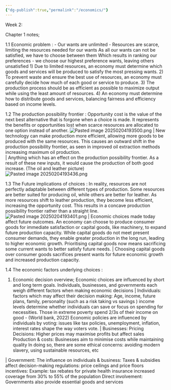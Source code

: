 ```yaml
---
{"dg-publish":true,"permalink":"/economics/"}
---
```






Week 2: 

Chapter 1 notes; 

1.1
Economic problem :
	- Our wants are unlimited 
	- Resources are scarce, limiting the resources needed for our wants 
	As all our wants can not be satisfied, we have to choose between them 
	Which results in ranking our preferences - we choose our highest preference wants, leaving others unsatisfied
	1)  Due to limited resources, an economy must determine which goods and services will be produced to satisfy the most pressing wants. 
	2) To prevent waste and ensure the best use of resources, an economy must carefully decide how much of each good or service to produce. 
	3) The production process should be as efficient as possible to maximize output while using the least amount of resources. 
	4) An economy must determine how to distribute goods and services, balancing fairness and efficiency based on income levels.


1.2
The production possibility frontier :
	Opportunity cost is the value of the next best alternative that is forgone when a choice is made. It represents the benefits or opportunities lost when scarce resources are allocated to one option instead of another.
	![Pasted image 20250204193500.png](/img/user/Pasted%20image%2020250204193500.png) 
|
	New technology can make production more efficient, allowing more goods to be produced with the same resources. This causes an outward shift in the production possibility frontier, as seen in improved oil extraction methods increasing maximum oil production.	
|
	Anything which has an effect on the production possibility frontier. As a result of these new inputs, it would cause the production of both good increase. (The oil and leather picture) ![Pasted image 20250204193436.png](/img/user/Pasted%20image%2020250204193436.png) 


1.3
The Future implications of choices :
	In reality, resources are not perfectly adaptable between different types of production. Some resources are better suited for producing oil, while others are better for leather. As more resources shift to leather production, they become less efficient, increasing the opportunity cost. This results in a concave production possibility frontier rather than a straight line.
	![Pasted image 20250204193401.png](/img/user/Pasted%20image%2020250204193401.png)
|
	Economic choices made today affect future outcomes. An economy can choose to produce consumer goods for immediate satisfaction or capital goods, like machinery, to expand future production capacity. While capital goods do not meet present consumer demands, they enable greater production in the long run, leading to higher economic growth. Prioritising capital goods now means sacrificing some current wants to better satisfy future needs.
|
	Choosing capital goods over consumer goods sacrifices present wants for future economic growth and increased production capacity.

1.4 
The economic factors underlying choices : 
1) Economic decision overview; 
		Economic choices are influenced by short and long term goals. 
		Individuals, businesses, and governments each weigh different factors when making economic decisions 
|
	Individuals:
		factors which may affect their decision making:
			Age, income, future plans, family, personality (such as a risk taking vs savings )
		income levels determine whether individuals can save or focus on spending for necessities. 
			Those in extreme poverty spend 2/3s of their income on good - (World bank, 2022)
		Economic policies are influenced by individuals by voting:
			issues like tax policies, unemployment, inflation, interest rates shape the way voters vote. 
|
	Businesses:
		Pricing Decisions: 
			Higher prices may maximise profits but affect sales
		Production & costs:
			Businesses aim to minimise costs while maintaining quality 
			In doing so, there are some ethical concerns:
				avoiding modern slavery, using sustainable resources, etc 

| 
	Government: 
		The influence on individuals & business:
			Taxes & subsidies affect decision-making
		regulations: price ceilings and price floors 
		incentives: 
			Example: tax rebates for private health insurance increased coverage from 30% to 55% of the population 
		Direct involvement: 
			Governments also provide essential goods and services 
